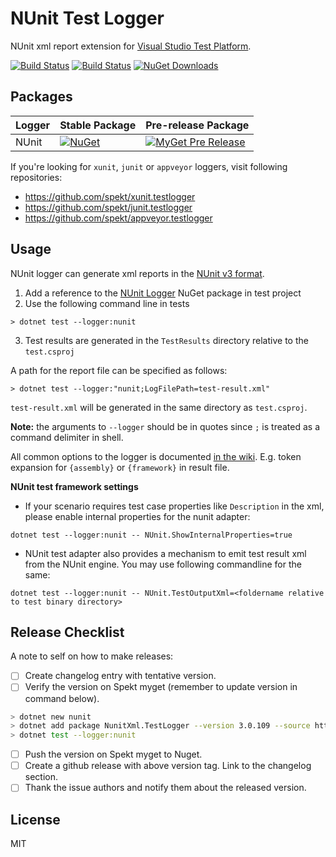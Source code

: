 # NUnit Test Logger
NUnit xml report extension for [Visual Studio Test Platform](https://gtihub.com/microsoft/vstest).

[![Build Status](https://travis-ci.com/spekt/nunit.testlogger.svg?branch=master)](https://travis-ci.com/spekt/nunit.testlogger)
[![Build Status](https://ci.appveyor.com/api/projects/status/2masybxty5kve2dc?svg=true)](https://ci.appveyor.com/project/spekt/nunit-testlogger)
[![NuGet Downloads](https://img.shields.io/nuget/dt/NunitXml.TestLogger)](https://www.nuget.org/packages/NunitXml.TestLogger/)

## Packages
| Logger | Stable Package | Pre-release Package |
| ------ | -------------- | ------------------- |
| NUnit | [![NuGet](https://img.shields.io/nuget/v/NUnitXml.TestLogger.svg)](https://www.nuget.org/packages/NUnitXml.TestLogger/) | [![MyGet Pre Release](https://img.shields.io/myget/spekt/vpre/nunitxml.testlogger.svg)](https://www.myget.org/feed/spekt/package/nuget/NunitXml.TestLogger) |

If you're looking for `xunit`, `junit` or `appveyor` loggers, visit following repositories:
* <https://github.com/spekt/xunit.testlogger>
* <https://github.com/spekt/junit.testlogger>
* <https://github.com/spekt/appveyor.testlogger>

## Usage
NUnit logger can generate xml reports in the [NUnit v3 format](https://docs.nunit.org/articles/nunit/technical-notes/usage/Test-Result-XML-Format.html).

1. Add a reference to the [NUnit Logger](https://www.nuget.org/packages/NUnitXml.TestLogger) NuGet package in test project
2. Use the following command line in tests
```
> dotnet test --logger:nunit
```
3. Test results are generated in the `TestResults` directory relative to the `test.csproj`

A path for the report file can be specified as follows:
```
> dotnet test --logger:"nunit;LogFilePath=test-result.xml"
```

`test-result.xml` will be generated in the same directory as `test.csproj`.

**Note:** the arguments to `--logger` should be in quotes since `;` is treated as a command delimiter in shell.

All common options to the logger is documented [in the wiki][config-wiki]. E.g.
token expansion for `{assembly}` or `{framework}` in result file.

[config-wiki]: https://github.com/spekt/testlogger/wiki/Logger-Configuration

**NUnit test framework settings**

- If your scenario requires test case properties like `Description` in the xml, please enable internal properties for the nunit adapter:

`dotnet test --logger:nunit -- NUnit.ShowInternalProperties=true`

- NUnit test adapter also provides a mechanism to emit test result xml from the NUnit engine. You may use following commandline for the same:

`dotnet test --logger:nunit -- NUnit.TestOutputXml=<foldername relative to test binary directory>`

## Release Checklist

A note to self on how to make releases:

- [ ] Create changelog entry with tentative version.
- [ ] Verify the version on Spekt myget (remember to update version in command below).
```sh
> dotnet new nunit
> dotnet add package NunitXml.TestLogger --version 3.0.109 --source https://www.myget.org/F/spekt/api/v3/index.json
> dotnet test --logger:nunit
```
- [ ] Push the version on Spekt myget to Nuget.
- [ ] Create a github release with above version tag. Link to the changelog section.
- [ ] Thank the issue authors and notify them about the released version.

## License
MIT
